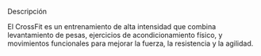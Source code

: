 Descripción

El CrossFit es un entrenamiento de alta intensidad que combina levantamiento de pesas, ejercicios de acondicionamiento físico, y movimientos funcionales para mejorar la fuerza, la resistencia y la agilidad.
